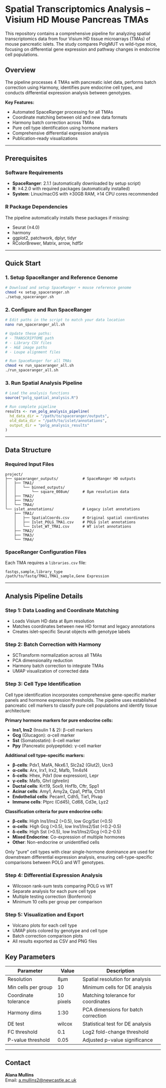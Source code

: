 # Spatial Transcriptomics Analysis – Visium HD Mouse Pancreas TMAs

This repository contains a comprehensive pipeline for analyzing spatial transcriptomics data from four Visium HD tissue microarrays (TMAs) of mouse pancreatic islets. The study compares PolgMUT vs wild-type mice, focusing on differential gene expression and pathway changes in endocrine cell populations.

## Overview

The pipeline processes 4 TMAs with pancreatic islet data, performs batch correction using Harmony, identifies pure endocrine cell types, and conducts differential expression analysis between genotypes.

**Key Features:**
- Automated SpaceRanger processing for all TMAs
- Coordinate matching between old and new data formats
- Harmony batch correction across TMAs
- Pure cell type identification using hormone markers
- Comprehensive differential expression analysis
- Publication-ready visualizations

---

## Prerequisites

### Software Requirements
- **SpaceRanger**: 2.1.1 (automatically downloaded by setup script)
- **R**: ≥4.2.0 with required packages (automatically installed)
- **System**: Linux/macOS with ≥30GB RAM, ≥14 CPU cores recommended

### R Package Dependencies
The pipeline automatically installs these packages if missing:
- Seurat (≥4.0)
- harmony
- ggplot2, patchwork, dplyr, tidyr
- RColorBrewer, Matrix, arrow, hdf5r

---

## Quick Start

### 1. Setup SpaceRanger and Reference Genome
```bash
# Download and setup SpaceRanger + mouse reference genome
chmod +x setup_spaceranger.sh
./setup_spaceranger.sh
```

### 2. Configure and Run SpaceRanger
```bash
# Edit paths in the script to match your data location
nano run_spaceranger_all.sh

# Update these paths:
# - TRANSCRIPTOME path
# - Library CSV files
# - H&E image paths  
# - Loupe alignment files

# Run SpaceRanger for all TMAs
chmod +x run_spaceranger_all.sh
./run_spaceranger_all.sh
```

### 3. Run Spatial Analysis Pipeline
```R
# Load the analysis functions
source("polg_spatial_analysis.R")

# Run complete pipeline
results <- run_polg_analysis_pipeline(
  hd_data_dir = "/path/to/spaceranger/outputs",
  old_data_dir = "/path/to/islet/annotations", 
  output_dir = "polg_analysis_results"
)
```

---

## Data Structure

### Required Input Files

```
project/
├── spaceranger_outputs/           # SpaceRanger HD outputs
│   ├── TMA1/
│   │   └── binned_outputs/
│   │       └── square_008um/      # 8μm resolution data
│   ├── TMA2/
│   ├── TMA3/
│   └── TMA4/
└── islet_annotations/             # Legacy islet annotations
    ├── TMA1/
    │   ├── SpatialCoords.csv      # Original spatial coordinates
    │   ├── Islet_POLG_TMA1.csv    # POLG islet annotations
    │   └── Islet_WT_TMA1.csv      # WT islet annotations
    ├── TMA2/
    ├── TMA3/
    └── TMA4/
```

### SpaceRanger Configuration Files

Each TMA requires a `libraries.csv` file:
```csv
fastqs,sample,library_type
/path/to/fastq/TMA1,TMA1_sample,Gene Expression
```

---

## Analysis Pipeline Details

### Step 1: Data Loading and Coordinate Matching
- Loads Visium HD data at 8μm resolution
- Matches coordinates between new HD format and legacy annotations
- Creates islet-specific Seurat objects with genotype labels

### Step 2: Batch Correction with Harmony
- SCTransform normalization across all TMAs
- PCA dimensionality reduction
- Harmony batch correction to integrate TMAs
- UMAP visualization of corrected data

### Step 3: Cell Type Identification
Cell type identification incorporates comprehensive gene-specific marker panels and hormone expression thresholds. The pipeline uses established pancreatic cell markers to classify pure cell populations and identify tissue architecture:

**Primary hormone markers for pure endocrine cells:**
- **Ins1, Ins2** (Insulin 1 & 2): β-cell markers
- **Gcg** (Glucagon): α-cell marker  
- **Sst** (Somatostatin): δ-cell marker
- **Ppy** (Pancreatic polypeptide): γ-cell marker

**Additional cell type-specific markers:**
- **β-cells**: Pdx1, MafA, Nkx6.1, Slc2a2 (Glut2), Ucn3
- **α-cells**: Arx, Irx1, Irx2, Mafb, Tm4sf4
- **δ-cells**: Hhex, Pdx1 (low expression), Lepr
- **γ-cells**: Mafb, Ghrl (ghrelin)
- **Ductal cells**: Krt19, Sox9, Hnf1b, Cftr, Spp1
- **Acinar cells**: Amy1, Amy2a, Cpa1, Ptf1a, Ctrb1
- **Endothelial cells**: Pecam1, Cdh5, Tie1, Plvap
- **Immune cells**: Ptprc (Cd45), Cd68, Cd3e, Lyz2

**Classification criteria for pure endocrine cells:**
- **β-cells**: High Ins1/Ins2 (>0.5), low Gcg/Sst (<0.5)
- **α-cells**: High Gcg (>0.5), low Ins1/Ins2/Sst (<0.2-0.5)  
- **δ-cells**: High Sst (>0.5), low Ins1/Ins2/Gcg (<0.2-0.5)
- **Mixed Endocrine**: Co-expression of multiple hormones
- **Other**: Non-endocrine or unidentified cells

Only "pure" cell types with clear single-hormone dominance are used for downstream differential expression analysis, ensuring cell-type-specific comparisons between POLG and WT genotypes.

### Step 4: Differential Expression Analysis
- Wilcoxon rank-sum tests comparing POLG vs WT
- Separate analysis for each pure cell type
- Multiple testing correction (Bonferroni)
- Minimum 10 cells per group per comparison

### Step 5: Visualization and Export
- Volcano plots for each cell type
- UMAP plots colored by genotype and cell type
- Batch correction comparison plots
- All results exported as CSV and PNG files


## Key Parameters

| Parameter | Value | Description |
|-----------|-------|-------------|
| Resolution | 8μm | Spatial resolution for analysis |
| Min cells per group | 10 | Minimum cells for DE analysis |
| Coordinate tolerance | 10 pixels | Matching tolerance for coordinates |
| Harmony dims | 1:30 | PCA dimensions for batch correction |
| DE test | wilcox | Statistical test for DE analysis |
| FC threshold | 0.1 | Log2 fold-change threshold |
| P-value threshold | 0.05 | Adjusted p-value significance |


---

## Contact

**Alana Mullins**  
Email: a.mullins2@newcastle.ac.uk





